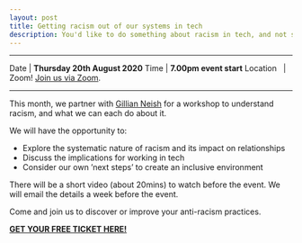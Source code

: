 ```yaml
---
layout: post
title: Getting racism out of our systems in tech
description: You'd like to do something about racism in tech, and not sure where to start? Or you've got practices that help? Come and join us to discover or improve your anti-racism practices.
---
```


<hr>

Date  | **Thursday 20th August 2020**
Time | **7.00pm event start**
Location &nbsp; | Zoom! [Join us via Zoom](TBC).

<hr>

This month, we partner with [Gillian Neish](http://neishtraining.com/about.html) for a workshop to understand racism, and what we can each do about it.

We will have the opportunity to:
* Explore the systematic nature of racism and its impact on relationships
* Discuss the implications for working in tech
* Consider our own ’next steps’ to create an inclusive environment

There will be a short video (about 20mins) to watch before the event. We will email the details a week before the event.

Come and join us to discover or improve your anti-racism practices.

**<a href="https://www.eventbrite.com/e/codecraft-getting-racism-out-of-our-systems-in-tech-tickets-116249372001" target="_blank">GET YOUR FREE TICKET HERE!</a>**
